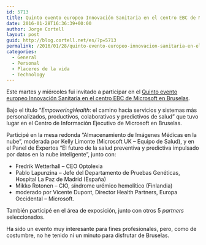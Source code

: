 ```yaml
---
id: 5713
title: Quinto evento europeo Innovación Sanitaria en el centro EBC de Microsoft en Bruselas
date: 2016-01-28T16:36:39+00:00
author: Jorge Cortell
layout: post
guid: http://blog.cortell.net/es/?p=5713
permalink: /2016/01/28/quinto-evento-europeo-innovacion-sanitaria-en-el-centro-ebc-de-microsoft-en-bruselas/
categories:
  - General
  - Personal
  - Placeres de la vida
  - Technology
---
```

Este martes y miércoles fui invitado a participar en el <a href="http://enterprise.microsoft.com/en-us/event/empowering-health/" target="_blank">Quinto evento europeo Innovación Sanitaria en el centro EBC de Microsoft en Bruselas</a>.

Bajo el título &#8220;_EmpoweringHealth_: el camino hacia servicios y sistemas más personalizados, productivos, colaborativos y predictivos de salud&#8221; que tuvo lugar en el Centro de Información Ejecutivo de Microsoft en Bruselas.

Participé en la mesa redonda &#8220;Almacenamiento de Imágenes Médicas en la nube&#8221;, moderada por Kelly Limonte (Microsoft UK &#8211; Equipo de Salud), y en el Panel de Expertos &#8220;El futuro de la salud preventiva y predictiva impulsado por datos en la nube inteligente&#8221;, junto con:

  * Fredrik Wetterhall &#8211; CEO Optolexia
  * Pablo Lapunzina &#8211; Jefe del Departamento de Pruebas Genéticas, Hospital La Paz de Madrid (España)
  * Mikko Rotonen &#8211; CIO, síndrome urémico hemolítico (Finlandia)
  * moderado por Vicente Dupont, Director Health Partners, Europa Occidental &#8211; Microsoft.

También participé en el área de exposición, junto con otros 5 _partners_ seleccionados.

Ha sido un evento muy interesante para fines profesionales, pero, como de costumbre, no he tenido ni un minuto para disfrutar de Bruselas.